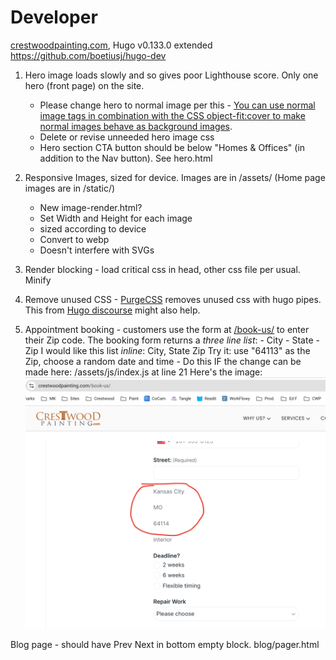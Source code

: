 # Developer

[crestwoodpainting.com](https://crestwoodpainting.com),
Hugo v0.133.0 extended
<https://github.com/boetiusj/hugo-dev>

1.  Hero image loads slowly and so gives poor Lighthouse score. Only one hero (front page) on the site.
    - Please change hero to normal image per this - [You can use normal image tags in combination with the CSS object-fit:cover to make normal images behave as background images](https://www.corewebvitals.io/pagespeed/optimize-images-for-core-web-vitals).
    - Delete or revise unneeded hero image css
    - Hero section CTA button should be below "Homes & Offices" (in addition to the Nav button). See hero.html
2.  Responsive Images, sized for device. Images are in /assets/ (Home page images are in /static/)
    - New image-render.html?
    - Set Width and Height for each image
    - sized according to device
    - Convert to webp
    - Doesn't interfere with SVGs
3.  Render blocking - load critical css in head, other css file per usual. Minify
4.  Remove unused CSS - [PurgeCSS](https://purgecss.com/guides/hugo.html) removes unused css with hugo pipes. This from [Hugo discourse](https://discourse.gohugo.io/t/hugo-guide-added-to-the-purgecss-docs/39422/6) might also help.

5.  Appointment booking - customers use the form at [/book-us/](https://crestwoodpainting.com/book-us/) to enter their Zip code. The booking form returns a _three line list_:
            - City
            - State
            - Zip
        I would like this list _inline_: City, State Zip 
        Try it: use "64113" as the Zip, choose a random date and time 
        - Do this IF the change can be made here: /assets/js/index.js at line 21
    Here's the image: ![Booking Form pre-populated](assets/images/other/City_State_Zip.png)

Blog page - should have Prev Next in bottom empty block. blog/pager.html
